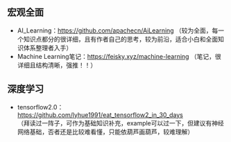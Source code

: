 ## 宏观全面
- AI_Learning：https://github.com/apachecn/AiLearning 
（较为全面，每一个知识点都分的很详细，且有作者自己的思考，较为前沿，适合小白和全面知识体系整理者入手）
- Machine Learning笔记：https://feisky.xyz/machine-learning
（笔记，很详细且结构清晰，强推！！）

## 深度学习
- tensorflow2.0：https://github.com/lyhue1991/eat_tensorflow2_in_30_days  
（拜读过一阵子，可作为基础知识补充，example可以过一下，但建议有神经网络基础，否者还是比较难看懂，只能依葫芦画葫芦，较难理解）
